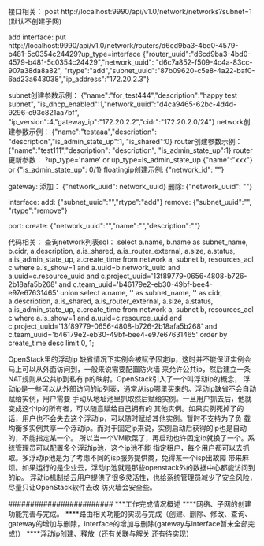 接口相关：
post http://localhost:9990/api/v1.0/network/networks?subnet=1 (默认不创建子网)

add interface:
put http://localhost:9990/api/v1.0/network/routers/d6cd9ba3-4bd0-4579-b481-5c0354c24429?up_type=interface
{"router_uuid":"d6cd9ba3-4bd0-4579-b481-5c0354c24429","network_uuid": "d6c7a852-f509-4c4a-83cc-907a38da8a82", "rtype":"add","subnet_uuid":"87b09620-c5e8-4a22-baf0-6ad23a643038","ip_address":"172.20.2.3"}

subnet创建参数示例：
    {"name":"for_test444","description":"happy test subnet",
    "is_dhcp_enabled":1,"network_uuid":"d4ca9465-62bc-4d4d-9296-c93c821aa7bf",
    "ip_version":4,"gateway_ip":"172.20.2.2","cidr":"172.20.2.0/24"}
network创建参数示例：
    {"name":"testaaa","description": "description","is_admin_state_up":1,
    "is_shared":0}
router创建参数示例：
    {"name":"test111","description": "description", "is_admin_state_up":1}
router更新参数：
    ?up_type='name' or up_type=is_admin_state_up
    {"name":"xxx"}
    or
    {"is_admin_state_up": 0/1}
floatingip创建示例:
    {"network_id": ""}

gateway:
添加： {"network_uuid": network_uuid}
删除:
      {"network_uuid": ""}

interface:
add: {"subnet_uuid":"","rtype":"add"}
remove: {"subnet_uuid":"", "rtype":"remove"}

port:
create: {"network_uuid":"","name":"","description":""}


代码相关：
查询network列表sql：
select a.name, b.name as subnet_name, b.cidr, a.description, a.is_shared,
a.is_router_external, a.size, a.status, a.is_admin_state_up, a.create_time
from network a, subnet b, resources_acl c where a.is_show=1 and
a.uuid=b.network_uuid and a.uuid=c.resource_uuid and
c.project_uuid='13f89779-0656-4808-b726-2b18afa5b268' and
c.team_uuid='b46179e2-eb30-49bf-bee4-e97e67631465'
union
select a.name, '' as subnet_name, '' as cidr, a.description, a.is_shared,
a.is_router_external, a.size, a.status, a.is_admin_state_up,
a.create_time from network a, subnet b, resources_acl c where a.is_show=1
and a.uuid=c.resource_uuid and
c.project_uuid='13f89779-0656-4808-b726-2b18afa5b268'
and c.team_uuid='b46179e2-eb30-49bf-bee4-e97e67631465'
order by create_time desc limit 0, 1;

OpenStack里的浮动ip
缺省情况下实例会被赋予固定ip，这时并不能保证实例会马上可以从外面访问到，一般来说需要配置防火墙
来允许公共ip，然后建立一条NAT规则从公共ip到私有ip的映射。OpenStack引入了一个叫浮动ip的概念，
浮动ip是一些可以从外部访问的ip列表，通常从isp哪里买来的。浮动ip缺省不会自动赋给实例，用户需要
手动从地址池里抓取然后赋给实例。一旦用户抓去后，他就变成这个ip的所有者，可以随意赋给自己拥有的
其他实例。如果实例死掉了的话，用户也不会失去这个浮动ip，可以随时赋给其他实例。暂时不支持为了负
载均衡多实例共享一个浮动ip。而对于固定ip来说，实例启动后获得的ip也是自动的，不能指定某一个。
所以当一个VM歇菜了，再启动也许固定ip就换了一个。系统管理员可以配置多个浮动ip池，这个ip池不能
指定租户，每个用户都可以去抓取。多浮动ip池是为了考虑不同的isp服务提供商，免得某一个isp出故障
带来麻烦。如果运行的是企业云，浮动ip池就是那些openstack外的数据中心都能访问到的ip。
浮动ip机制给云用户提供了很多灵活性，也给系统管理员减少了安全风险，尽量只让OpenStack软件去改
防火墙会安全些。


########################
***工作完成情况概述
   ****网络、子网的创建功能完善与完成。
   ****路由相关功能的实现与完成（创建、删除、修改、查询、gateway的增加与删除，interface的增加与删除(gateway与interface暂未全部完成)）
   ****浮动ip创建、释放（还有关联与解关  还有待实现）
